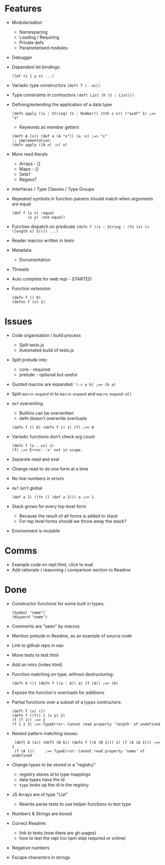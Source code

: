 # Features

 * Modularisation
   * Namespacing
   * Loading / Requiring
   * Private defs
   * Parameterised modules
 * Debugger
 * Dependent let bindings:

    ```
    (let (x 1 y x) ...)
    ```

 * Variadic type constructors `(deft T (. xs))`
 * Type constraints in contructors `(deft List (h (t : List)))`
 * Defining/extending the application of a data type

    ```
    (defn apply ((s : String) (n : Number)) (nth s n)) ("asdf" 1) ;=> "a"
    ```

   * Keywords as member getters

    ```
    (deft A (x)) (def a (A "x")) (a :x) ;=> "x"
    ;; implementation:
    (defn apply ((A x) :x) x)
    ```

 * More read literals
   * Arrays - []
   * Maps - {}
   * Sets?
   * Regexs?
 * Interfaces / Type Classes / Type Groups
 * Repeated symbols in function params should match when arguments are equal

    ```
    (def f (x x) :equal
           (x y) :not-equal)
    ```

 * Function dispatch on predicate `(defn f ((s : String : (fn (x) (> (length x) 5)))) ...)`
 * Reader macros written in teslo
 * Metadata
   * Documentation
 * Threads
 * Auto complete for web repl - *STARTED*
 * Function extension

    ```
    (defn f () 0)
    (defnx f (x) 1)
    ```

# Issues
 * Code organisation / build process
   * Split teslo.js
   * Automated build of teslo.js
 * Split prelude into:
   * core - required
   * prelude - optional but useful
 * Quoted macros are expanded `'(-> a b) ;=> (b a)`
 * Split `macro-expand` in to `macro-expand` and `macro-expand-all`
 * `def` overwriting
   * Builtins can be overwritten
   * defn doesn't overwrite overloads

    ```
    (defn f () 0) (defn f () 1) (f) ;=> 0
    ```

 * Variadic functions don't check arg count

    ```
    (defn f (x . xs) x)
    (f) ;=> Error: 'x' not in scope.
    ```

 * Separate read and eval
 * Change read to do one form at a time
 * No line numbers in errors
 * `def` isn't global

    ```
    (def a 1) ((fn () (def a 2))) a ;=> 1
    ```

* Stack grows for every top level form
   * Because the result of all forms is added to stack
   * For top level forms should we throw away the stack?
* Environment is mutable

# Comms

 * Example code on repl.html, click to eval
 * Add rationale / reasoning / comparison section to Readme

# Done

 * Constructor functions for some built in types:

    ```
    (Symbol "name")
    (Keyword "name")
    ```

 * Comments are "seen" by macros
 * Mention prelude in Readme, as an example of source code
 * Link to github repo in nav
 * Move tests to test.html
 * Add an intro (index.html)
 * Function matching on type, without destructuring:

    ```
    (deft A ()) (defn f ((a : A)) a) (f (A)) ;=> (A)
    ```

 * Expose the function's overloads for additions
 * Partial functions over a subset of a types contructors:

    ```
    (deft T (x) ())
    (defn f ((T)) 1 (x y) 2)
    (f (T 1)) ;=> 2
    (f 1 2 3) ;=> TypeError: Cannot read property 'length' of undefined
    ```

 * Nested pattern matching issues:

    ```
     (deft A (a)) (deft (B b)) (defn f ((A (B 1))) 1) (f (A (A 1))) ;=> 1
     (f (A 1))     ;=> TypeError: Cannot read property 'name' of undefined
    ```

 * Change types to be stored in a "registry"
   * registry stores id to type mappings
   * data types have the id
   * `type` looks up the id in the registry
 * JS Arrays are of type "List"
   * Rewrite parse tests to use helper functions to test type
 * Numbers & Strings are boxed
 * Correct Readme:
   * link to tests (now there are gh-pages)
   * how to test the repl (no npm step required or online)
 * Negative numbers
 * Escape characters in strings
